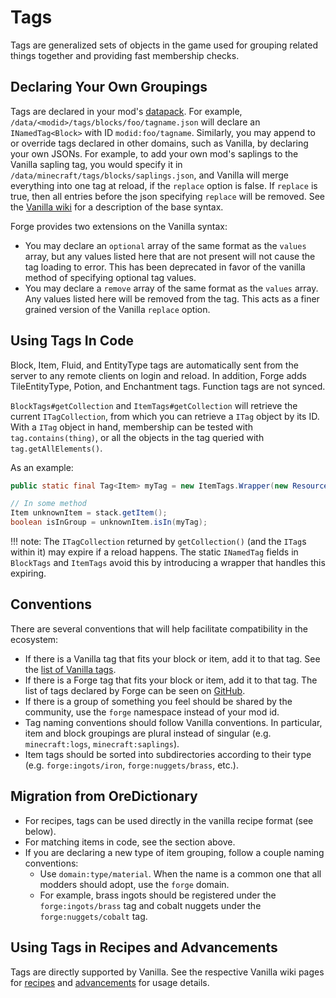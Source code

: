 Tags
====

Tags are generalized sets of objects in the game used for grouping related things together and providing fast membership checks.

Declaring Your Own Groupings
----------------------------
Tags are declared in your mod's [datapack][datapack]. For example, `/data/<modid>/tags/blocks/foo/tagname.json` will declare an `INamedTag<Block>` with ID `modid:foo/tagname`.
Similarly, you may append to or override tags declared in other domains, such as Vanilla, by declaring your own JSONs.
For example, to add your own mod's saplings to the Vanilla sapling tag, you would specify it in `/data/minecraft/tags/blocks/saplings.json`, and Vanilla will merge everything into one tag at reload, if the `replace` option is false.
If `replace` is true, then all entries before the json specifying `replace` will be removed.
See the [Vanilla wiki][tags] for a description of the base syntax.

Forge provides two extensions on the Vanilla syntax:
* You may declare an `optional` array of the same format as the `values` array, but any values listed here that are not present will not cause the tag loading to error.
This has been deprecated in favor of the vanilla method of specifying optional tag values.
* You may declare a `remove` array of the same format as the `values` array. Any values listed here will be removed from the tag. This acts as a finer grained version of the Vanilla `replace` option.


Using Tags In Code
------------------
Block, Item, Fluid, and EntityType tags are automatically sent from the server to any remote clients on login and reload. In addition, Forge adds TileEntityType, Potion, and Enchantment tags. Function tags are not synced.

`BlockTags#getCollection` and `ItemTags#getCollection` will retrieve the current `ITagCollection`, from which you can retrieve a `ITag` object by its ID.
With a `ITag` object in hand, membership can be tested with `tag.contains(thing)`, or all the objects in the tag queried with `tag.getAllElements()`.

As an example:
```java
public static final Tag<Item> myTag = new ItemTags.Wrapper(new ResourceLocation("mymod", "myitemgroup"));

// In some method
Item unknownItem = stack.getItem();
boolean isInGroup = unknownItem.isIn(myTag);
```

!!! note:
    The `ITagCollection` returned by `getCollection()` (and the `ITag`s within it) may expire if a reload happens.
    The static `INamedTag` fields in `BlockTags` and `ItemTags` avoid this by introducing a wrapper that handles this expiring.


Conventions
-----------

There are several conventions that will help facilitate compatibility in the ecosystem:
* If there is a Vanilla tag that fits your block or item, add it to that tag. See the [list of Vanilla tags][taglist].
* If there is a Forge tag that fits your block or item, add it to that tag. The list of tags declared by Forge can be seen on [GitHub][forgetags].
* If there is a group of something you feel should be shared by the community, use the `forge` namespace instead of your mod id.
* Tag naming conventions should follow Vanilla conventions. In particular, item and block groupings are plural instead of singular (e.g. `minecraft:logs`, `minecraft:saplings`).
* Item tags should be sorted into subdirectories according to their type (e.g. `forge:ingots/iron`, `forge:nuggets/brass`, etc.).


Migration from OreDictionary
----------------------------

* For recipes, tags can be used directly in the vanilla recipe format (see below).
* For matching items in code, see the section above.
* If you are declaring a new type of item grouping, follow a couple naming conventions:
  * Use `domain:type/material`. When the name is a common one that all modders should adopt, use the `forge` domain.
  * For example, brass ingots should be registered under the `forge:ingots/brass` tag and cobalt nuggets under the `forge:nuggets/cobalt` tag.


Using Tags in Recipes and Advancements
--------------------------------------

Tags are directly supported by Vanilla. See the respective Vanilla wiki pages for [recipes][] and [advancements][] for usage details.

[datapack]: ../concepts/data.md
[tags]: https://minecraft.gamepedia.com/Tag#JSON_format
[taglist]: https://minecraft.gamepedia.com/Tag#List_of_tags
[forgetags]: https://github.com/MinecraftForge/MinecraftForge/tree/1.15.x/src/generated/resources/data/forge/tags
[recipes]: https://minecraft.gamepedia.com/Recipe#JSON_format
[advancements]: https://minecraft.gamepedia.com/Advancements
